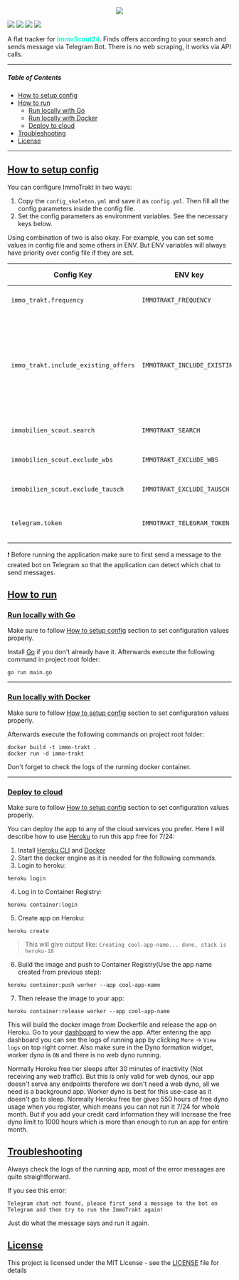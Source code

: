 <p align="center">
  <img src="https://imgur.com/C1aP2p5.png">
</p>

<p align="left">
<img src="https://img.shields.io/github/license/mustafabayar/immo_trakt">
<img src="https://img.shields.io/maintenance/yes/2021">
<a href="https://www.codacy.com/gh/mustafabayar/immo_trakt/dashboard?utm_source=github.com&amp;utm_medium=referral&amp;utm_content=mustafabayar/immo_trakt&amp;utm_campaign=Badge_Grade"><img src="https://app.codacy.com/project/badge/Grade/1b1ae1e6c305418d91da7c9c4c7d9adf"/></a>
<a href="http://golang.org"><img src="https://img.shields.io/badge/Made%20with-Go-1f425f.svg"/></a>
</p>

A flat tracker for <span style="color:#01ffd1">**ImmoScout24**</span>. Finds offers according to your search and sends message via Telegram Bot.
There is no web scraping, it works via API calls.

---
##### Table of Contents  
-   [How to setup config](#how-to-setup-config)
-   [How to run](#how-to-run)
    -   [Run locally with Go](#run-locally-with-go)
    -   [Run locally with Docker](#run-locally-with-docker)
    -   [Deploy to cloud](#deploy-to-cloud)
-   [Troubleshooting](#troubleshooting)
-   [License](#license)
---
## [How to setup config](#how-to-setup-config)
You can configure ImmoTrakt in two ways:
1.  Copy the `config_skeleton.yml` and save it as `config.yml`. Then fill all the config parameters inside the config file.
2.  Set the config parameters as environment variables. See the necessary keys below.

Using combination of two is also okay. For example, you can set some values in config file and some others in ENV. But ENV variables will always have priority over config file if they are set.

| Config Key | ENV key | Description | Default Value |
| ------------------------------------ | ---------------------------- | ----------- | ------------- |
| `immo_trakt.frequency` | `IMMOTRAKT_FREQUENCY` | Duration string as described in https://golang.org/pkg/time/#ParseDuration. For example ***1m*** means every 1 minute. | **1m** |
| `immo_trakt.include_existing_offers` | `IMMOTRAKT_INCLUDE_EXISTING` | `true` if you want the bot to send message for all the existing offers that fits the given search url. `false` if you want the bot to only start sending offers that are added after the app started running. For most people, use-case of this bot is to see the ***new*** offers as soon as possible, not the existing ones as you can already see them when you open the ImmoblienScout website. Therefore **false** makes more sense to not clutter your chat with tons of already existing offers. | **false** |
| `immobilien_scout.search` | `IMMOTRAKT_SEARCH` | Simply go to immobilien scout and make a search according to your criterias and then copy the final url to this config value. | None. Must be set |
| `immobilien_scout.exclude_wbs` | `IMMOTRAKT_EXCLUDE_WBS` | `true` if you want offers that contains **WBS** keyword in the offer title to be ignored. `false` otherwise. | **false** |
| `immobilien_scout.exclude_tausch` | `IMMOTRAKT_EXCLUDE_TAUSCH` | `true` if you want offers that contains **TAUSCH** keyword in the offer title to be ignored. `false` otherwise. | **false** |
| `telegram.token` | `IMMOTRAKT_TELEGRAM_TOKEN` | Register a new bot with the [BotFather](https://telegram.me/BotFather). Follow the instructions and create your bot. Botfather will return bot token to access the HTTP API. | None. Must be set |

:exclamation: Before running the application make sure to first send a message to the created bot on Telegram so that the application can detect which chat to send messages.

## [How to run](#how-to-run)

### [Run locally with Go](#run-locally-with-go)
Make sure to follow [How to setup config](#how-to-setup-config) section to set configuration values properly.

Install [Go](https://golang.org/doc/install) if you don't already have it. Afterwards execute the following command in project root folder:
```
go run main.go
```
---
### [Run locally with Docker](#run-locally-with-docker)
Make sure to follow [How to setup config](#how-to-setup-config) section to set configuration values properly.

Afterwards execute the following commands on project root folder:
```
docker build -t immo-trakt .
docker run -d immo-trakt
```
Don't forget to check the logs of the running docker container.

---
### [Deploy to cloud](#deploy-to-cloud)
Make sure to follow [How to setup config](#how-to-setup-config) section to set configuration values properly.

You can deploy the app to any of the cloud services you prefer. Here I will describe how to use [Heroku](https://www.heroku.com/pricing) to run this app free for 7/24:
1.  Install [Heroku CLI](https://devcenter.heroku.com/articles/heroku-cli) and [Docker](https://docs.docker.com/get-docker/)
2. Start the docker engine as it is needed for the following commands.
3.  Login to heroku: 
```
heroku login
```
4.  Log in to Container Registry: 
```
heroku container:login
``` 
5.  Create app on Heroku: 
```
heroku create
```
> This will give output like: ```Creating cool-app-name... done, stack is heroku-18```
6.  Build the image and push to Container Registry(Use the app name created from previous step): 
```
heroku container:push worker --app cool-app-name
```
7.  Then release the image to your app: 
```
heroku container:release worker --app cool-app-name
```
This will build the docker image from Dockerfile and release the app on Heroku. Go to your [dashboard](https://dashboard.heroku.com/apps) to view the app. After entering the app dashboard you can see the logs of running app by clicking ```More``` -> ```View logs``` on top right corner. 
Also make sure in the Dyno formation widget, worker dyno is ```ON``` and there is no web dyno running.

Normally Heroku free tier sleeps after 30 minutes of inactivity (Not receiving any web traffic). But this is only valid for web dynos, our app doesn't serve any endpoints therefore we don't need a web dyno, all we need is a background app. Worker dyno is best for this use-case as it doesn't go to sleep. Normally Heroku free tier gives 550 hours of free dyno usage when you register, which means you can not run it 7/24 for whole month. But if you add your credit card information they will increase the free dyno limit to 1000 hours which is more than enough to run an app for entire month.

## [Troubleshooting](#troubleshooting)

Always check the logs of the running app, most of the error messages are quite straightforward.

If you see this error:

```
Telegram chat not found, please first send a message to the bot on Telegram and then try to run the ImmoTrakt again!
```

Just do what the message says and run it again.

## [License](#license)
This project is licensed under the MIT License - see the [LICENSE](LICENSE) file for details